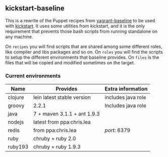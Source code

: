 ## kickstart-baseline
This is a rewrite of the Puppet recipes from [vagrant-baseline](https://github.com/bltavares/vagrant-baseline) to be used with [kickstart](https://github.com/bltavares/kickstart).
It uses some utilities from kickstart, and it is the only requirement that prevents those bash scripts from running standalone on any machine.

On `recipes` you will find scripts that are shared among some different roles, like compiler and libs packages and so on.
On `roles` you will find the scripts to setup the different environments that baseline provides.
On `files` is the files that will be copied and modified sometimes on the target.

### Current environments

| Name       | Provides                            | Extra information                         |
| ---        | ---                                 | ---                                       |
| clojure    | lein latest stable version          | includes java role                        |
| groovy     | 2.2.1                               | Includes java role                        |
| java       | 7 + maven 3.1.1 + ant 1.9.3         |                                           |
| nodejs     | latest from ppa:chris.lea           |                                           |
| redis      | from ppa:chris.lea                  | *port:* 6379                              |
| ruby       | chruby + ruby 2.0                   |                                           |
| ruby193    | chruby + ruby 1.9.3                 |                                           |

